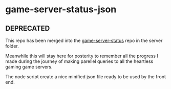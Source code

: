 # game-server-status-json

## DEPRECATED
This repo has been merged into the [game-server-status](https://github.com/heartless-gaming/game-server-status) repo in the server folder.

Meanwhile this will stay here for posterity to remember all the progress I made during the journey of making parellel queries to all the heartless gaming game servers.

The node script create a nice minified json file ready to be used by the front end.
